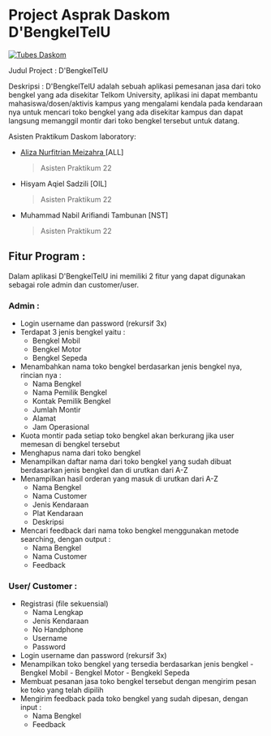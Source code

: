 # Project Asprak Daskom D'BengkelTelU
[![Tubes Daskom](https://skillicons.dev/icons?i=vscode,git,github,c)](https://skillicons.dev)

Judul Project : D'BengkelTelU

Deskripsi :  D'BengkelTelU adalah sebuah aplikasi pemesanan jasa dari toko bengkel yang ada disekitar Telkom University, aplikasi ini dapat membantu mahasiswa/dosen/aktivis kampus yang mengalami kendala pada kendaraan nya untuk mencari toko bengkel yang ada disekitar kampus dan dapat langsung memanggil montir dari toko bengkel tersebut untuk datang. 

Asisten Praktikum Daskom laboratory: 
- [Aliza Nurfitrian Meizahra ](https://github.com/Alizaaaja4) [ALL]
  > Asisten Praktikum 22 <br>
- Hisyam Aqiel Sadzili [OIL]
  > Asisten Praktikum 22 <br>
- Muhammad Nabil Arifiandi Tambunan [NST]
  > Asisten Praktikum 22 <br>
  
## Fitur Program :
Dalam aplikasi D'BengkelTelU ini memiliki 2 fitur yang dapat digunakan sebagai role admin dan customer/user.

### Admin :
- Login username dan password (rekursif 3x)
- Terdapat 3 jenis bengkel yaitu :
    - Bengkel Mobil
    - Bengkel Motor
    - Bengkel Sepeda
- Menambahkan nama toko bengkel berdasarkan jenis bengkel nya,  rincian nya :
    - Nama Bengkel
    - Nama Pemilik Bengkel
    - Kontak Pemilik Bengkel
    - Jumlah Montir
    - Alamat
    - Jam Operasional
- Kuota montir pada setiap toko bengkel akan berkurang jika user memesan di bengkel tersebut
- Menghapus nama dari toko bengkel
- Menampilkan daftar nama dari toko bengkel yang sudah dibuat berdasarkan jenis bengkel dan di urutkan dari A-Z
- Menampilkan hasil orderan yang masuk di urutkan dari A-Z
    - Nama Bengkel
    - Nama Customer
    - Jenis Kendaraan
    - Plat Kendaraan
    - Deskripsi
- Mencari feedback dari nama toko bengkel menggunakan metode searching, dengan output :
    - Nama Bengkel
    - Nama Customer
    - Feedback  

### User/ Customer :
- Registrasi (file sekuensial)
    - Nama Lengkap
    - Jenis Kendaraan
    - No Handphone
    - Username
    - Password
- Login username dan password (rekursif 3x)
- Menampilkan toko bengkel yang tersedia berdasarkan jenis bengkel
      - Bengkel Mobil
      - Bengkel Motor
      - Bengkekl Sepeda
- Membuat pesanan jasa toko bengkel tersebut dengan mengirim pesan ke toko yang telah dipilih 
- Mengirim feedback pada toko bengkel yang sudah dipesan, dengan input :
    - Nama Bengkel
    - Feedback
